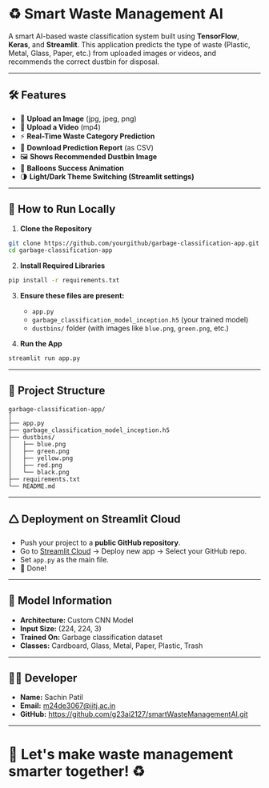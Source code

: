 # ♻️ Smart Waste Management AI

A smart AI-based waste classification system built using **TensorFlow**, **Keras**, and **Streamlit**.
This application predicts the type of waste (Plastic, Metal, Glass, Paper, etc.) from uploaded images or videos, and recommends the correct dustbin for disposal.

---

## 🛠️ Features

- 📸 **Upload an Image** (jpg, jpeg, png)
- 🎥 **Upload a Video** (mp4)
- ⚡ **Real-Time Waste Category Prediction**
- 📂 **Download Prediction Report** (as CSV)
- 🖼️ **Shows Recommended Dustbin Image**
- 🎉 **Balloons Success Animation**
- 🌗 **Light/Dark Theme Switching (Streamlit settings)**

---

## 🚀 How to Run Locally

1. **Clone the Repository**

```bash
git clone https://github.com/yourgithub/garbage-classification-app.git
cd garbage-classification-app
```

2. **Install Required Libraries**

```bash
pip install -r requirements.txt
```

3. **Ensure these files are present:**
   - `app.py`
   - `garbage_classification_model_inception.h5` (your trained model)
   - `dustbins/` folder (with images like `blue.png`, `green.png`, etc.)

4. **Run the App**

```bash
streamlit run app.py
```

---

## 📂 Project Structure

```
garbage-classification-app/
│
├── app.py
├── garbage_classification_model_inception.h5
├── dustbins/
│   ├── blue.png
│   ├── green.png
│   ├── yellow.png
│   ├── red.png
│   └── black.png
├── requirements.txt
└── README.md
```

---

## 🛆 Deployment on Streamlit Cloud

- Push your project to a **public GitHub repository**.
- Go to [Streamlit Cloud](https://streamlit.io/cloud) → Deploy new app → Select your GitHub repo.
- Set `app.py` as the main file.
- 🌟 Done!

---

## 🧐 Model Information

- **Architecture:** Custom CNN Model
- **Input Size:** (224, 224, 3)
- **Trained On:** Garbage classification dataset
- **Classes:** Cardboard, Glass, Metal, Paper, Plastic, Trash

---

## 👨‍💻 Developer

- **Name:** Sachin Patil
- **Email:** m24de3067@iitj.ac.in
- **GitHub:** https://github.com/g23ai2127/smartWasteManagementAI.git

---

# 🚀 Let's make waste management smarter together! ♻️
